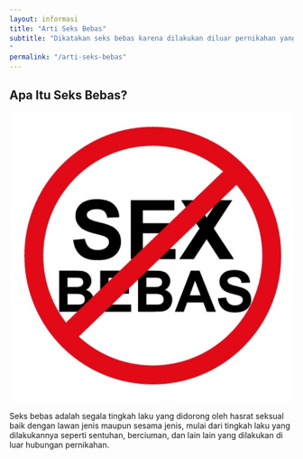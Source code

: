 ```yaml
---
layout: informasi
title: "Arti Seks Bebas"
subtitle: "Dikatakan seks bebas karena dilakukan diluar pernikahan yang tidak sesuai dengan aturan agama, hukum dan budaya yang ada dalam masyarakat. 
"
permalink: "/arti-seks-bebas"
---
```

## Apa Itu Seks Bebas?

<img class="img-fluid img-center" src="/img/sb-stop-seks.jpg" alt="Stop Seks">

Seks bebas adalah segala tingkah laku yang didorong oleh hasrat seksual baik dengan lawan jenis maupun sesama jenis, mulai dari tingkah laku yang dilakukannya seperti sentuhan, berciuman, dan lain lain yang dilakukan di luar hubungan pernikahan.
